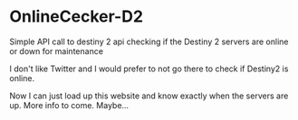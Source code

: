 # OnlineCecker-D2
Simple API call to destiny 2 api checking if the Destiny 2 servers are online or down for maintenance

I don't like Twitter and I would prefer to not go there to check if Destiny2 is online.

Now I can just load up this website and know exactly when the servers are up. 
More info to come. Maybe...